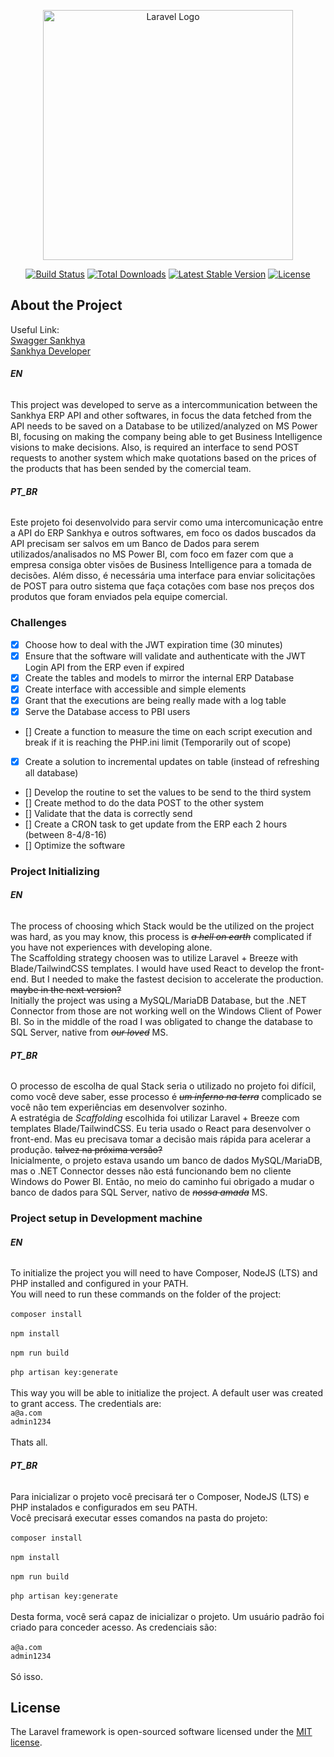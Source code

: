 <p align="center"><a href="https://laravel.com" target="_blank"><img src="https://raw.githubusercontent.com/laravel/art/master/logo-lockup/5%20SVG/2%20CMYK/1%20Full%20Color/laravel-logolockup-cmyk-red.svg" width="400" alt="Laravel Logo"></a></p>

<p align="center">
<a href="https://github.com/laravel/framework/actions"><img src="https://github.com/laravel/framework/workflows/tests/badge.svg" alt="Build Status"></a>
<a href="https://packagist.org/packages/laravel/framework"><img src="https://img.shields.io/packagist/dt/laravel/framework" alt="Total Downloads"></a>
<a href="https://packagist.org/packages/laravel/framework"><img src="https://img.shields.io/packagist/v/laravel/framework" alt="Latest Stable Version"></a>
<a href="https://packagist.org/packages/laravel/framework"><img src="https://img.shields.io/packagist/l/laravel/framework" alt="License"></a>
</p>

## About the Project

Useful Link: \
[Swagger Sankhya](http://swagger.sankhya.com.br/)\
[Sankhya Developer](https://developer.sankhya.com.br/reference/api-de-integra%C3%A7%C3%B5es-sankhya)

###### **EN**
This project was developed to serve as a intercommunication between the Sankhya ERP API and other softwares, in focus the data fetched from the API needs to be saved on a Database to be utilized/analyzed on MS Power BI, focusing on making the company being able to get Business Intelligence visions to make decisions. Also, is required an interface to send POST requests to another system which make quotations based on the prices of the products that has been sended by the comercial team.

###### **PT_BR**
Este projeto foi desenvolvido para servir como uma intercomunicação entre a API do ERP Sankhya e outros softwares, em foco os dados buscados da API precisam ser salvos em um Banco de Dados para serem utilizados/analisados no MS Power BI, com foco em fazer com que a empresa consiga obter visões de Business Intelligence para a tomada de decisões. Além disso, é necessária uma interface para enviar solicitações de POST para outro sistema que faça cotações com base nos preços dos produtos que foram enviados pela equipe comercial.

### Challenges

- [x] Choose how to deal with the JWT expiration time (30 minutes)
- [x] Ensure that the software will validate and authenticate with the JWT Login API from the ERP even if expired
- [x] Create the tables and models to mirror the internal ERP Database
- [x] Create interface with accessible and simple elements
- [x] Grant that the executions are being really made with a log table
- [x] Serve the Database access to PBI users
- [] Create a function to measure the time on each script execution and break if it is reaching the PHP.ini limit (Temporarily out of scope)
- [x] Create a solution to incremental updates on table (instead of refreshing all database)
- [] Develop the routine to set the values to be send to the third system
- [] Create method to do the data POST to the other system
- [] Validate that the data is correctly send
- [] Create a CRON task to get update from the ERP each 2 hours (between 8-4/8-16)
- [] Optimize the software

### Project Initializing

###### **EN**
The process of choosing which Stack would be the utilized on the project was hard, as you may know, this process is ~~*a hell on earth*~~ complicated if you have not experiences with developing alone. \
The Scaffolding strategy choosen was to utilize Laravel + Breeze with Blade/TailwindCSS templates. I would have used React to develop the front-end. But I needed to make the fastest decision to accelerate the production. ~~maybe in the next version?~~ \
Initially the project was using a MySQL/MariaDB Database, but the .NET Connector from those are not working well on the Windows Client of Power BI. So in the middle of the road I was obligated to change the database to SQL Server, native from ~~*our loved*~~ MS.

###### **PT_BR**
O processo de escolha de qual Stack seria o utilizado no projeto foi difícil, como você deve saber, esse processo é ~~*um inferno na terra*~~ complicado se você não tem experiências em desenvolver sozinho. \
A estratégia de *Scaffolding* escolhida foi utilizar Laravel + Breeze com templates Blade/TailwindCSS. Eu teria usado o React para desenvolver o front-end. Mas eu precisava tomar a decisão mais rápida para acelerar a produção. ~~talvez na próxima versão?~~ \
Inicialmente, o projeto estava usando um banco de dados MySQL/MariaDB, mas o .NET Connector desses não está funcionando bem no cliente Windows do Power BI. Então, no meio do caminho fui obrigado a mudar o banco de dados para SQL Server, nativo de ~~*nossa amada*~~ MS.

### Project setup in Development machine

###### **EN**
To initialize the project you will need to have Composer, NodeJS (LTS) and PHP installed and configured in your PATH. \
You will need to run these commands on the folder of the project: \
\
`composer install` \
\
`npm install` \
\
`npm run build` \
\
`php artisan key:generate` \
\
This way you will be able to initialize the project. A default user was created to grant access. The credentials are: \
`a@a.com` \
`admin1234` \
\
Thats all.

###### **PT_BR**
Para inicializar o projeto você precisará ter o Composer, NodeJS (LTS) e PHP instalados e configurados em seu PATH. \
Você precisará executar esses comandos na pasta do projeto: \
\
`composer install` \
\
`npm install` \
\
`npm run build` \
\
`php artisan key:generate` \
\
Desta forma, você será capaz de inicializar o projeto. Um usuário padrão foi criado para conceder acesso. As credenciais são: \
\
`a@a.com` \
`admin1234` \
\
Só isso.

## License

The Laravel framework is open-sourced software licensed under the [MIT license](https://opensource.org/licenses/MIT).
